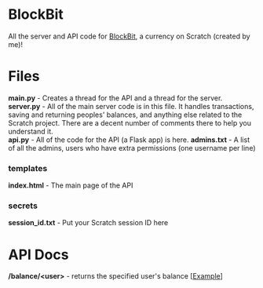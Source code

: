 # BlockBit
All the server and API code for [BlockBit](https://scratch.mit.edu/projects/669020072/), a currency on Scratch (created by me)!

# Files
**main.py** - Creates a thread for the API and a thread for the server.\
**server.py** - All of the main server code is in this file. It handles transactions, saving and returning peoples' balances, and anything else related to the Scratch project. There are a decent number of comments there to help you understand it.\
**api.py** - All of the code for the API (a Flask app) is here.
**admins.txt** - A list of all the admins, users who have extra permissions (one username per line)

### templates
**index.html** - The main page of the API

### secrets
**session_id.txt** - Put your Scratch session ID here

# API Docs
**/balance/\<user>** - returns the specified user's balance [[Example](https://blockbit.yippymishy.com/balance/yippymishy)]
